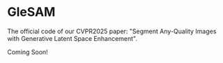 # GleSAM
The official code of our CVPR2025 paper: "Segment Any-Quality Images with Generative Latent Space Enhancement".

Coming Soon!
